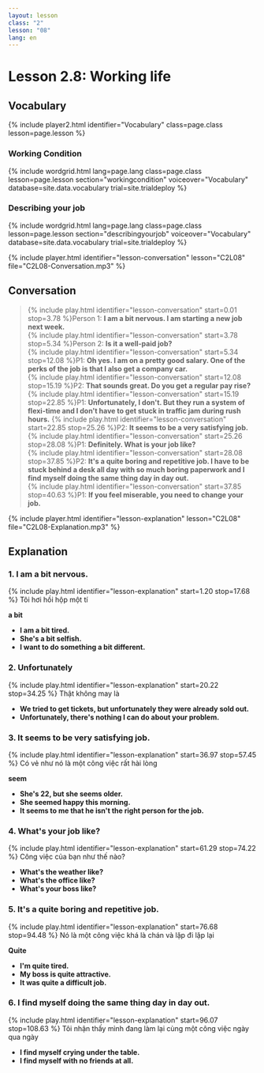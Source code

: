 ```yaml
---
layout: lesson
class: "2"
lesson: "08"
lang: en
---
```


# Lesson 2.8: Working life 

## Vocabulary
{% include player2.html identifier="Vocabulary" class=page.class lesson=page.lesson %}

### Working Condition

{% include wordgrid.html lang=page.lang
		class=page.class 
		lesson=page.lesson 
		section="workingcondition"
		voiceover="Vocabulary"
		database=site.data.vocabulary 
		trial=site.trialdeploy %}



### Describing your job

{% include wordgrid.html lang=page.lang
		class=page.class 
		lesson=page.lesson 
		section="describingyourjob"
		voiceover="Vocabulary"
		database=site.data.vocabulary 
		trial=site.trialdeploy %}




{% include player.html identifier="lesson-conversation" lesson="C2L08" file="C2L08-Conversation.mp3" %}
## Conversation



> {% include play.html identifier="lesson-conversation" start=0.01 stop=3.78 %}Person 1: __I am a bit nervous. I am starting a new job next week.__  
> {% include play.html identifier="lesson-conversation" start=3.78 stop=5.34 %}Person 2: __Is it a well-paid job?__  
> {% include play.html identifier="lesson-conversation" start=5.34 stop=12.08 %}P1: __Oh yes. I am on a pretty good salary. One of the perks of the job is that I also get a company car.__  
> {% include play.html identifier="lesson-conversation" start=12.08 stop=15.19 %}P2: __That sounds great. Do you get a regular pay rise?__  
> {% include play.html identifier="lesson-conversation" start=15.19 stop=22.85 %}P1: __Unfortunately, I don't. But they run a system of flexi-time and I don't have to get stuck in traffic jam during rush hours.__ 
> {% include play.html identifier="lesson-conversation" start=22.85 stop=25.26 %}P2: __It seems to be a very satisfying job.__  
> {% include play.html identifier="lesson-conversation" start=25.26 stop=28.08 %}P1: __Definitely. What is your job like?__  
> {% include play.html identifier="lesson-conversation" start=28.08 stop=37.85 %}P2: __It's a quite boring and repetitive job. I have to be stuck behind a desk all day with so much boring paperwork and I find myself doing the same thing day in day out.__  
> {% include play.html identifier="lesson-conversation" start=37.85 stop=40.63 %}P1: __If you feel miserable, you need to change your job.__  




{% include player.html identifier="lesson-explanation" lesson="C2L08" file="C2L08-Explanation.mp3" %}
## Explanation


### 1. I am a bit nervous. 
{% include play.html identifier="lesson-explanation" start=1.20 stop=17.68 %}
Tôi hơi hồi hộp một tí 

__a bit__ 

- __I am a bit tired.__ 
- __She's a bit selfish.__ 
- __I want to do something a bit different.__ 


### 2. Unfortunately
{% include play.html identifier="lesson-explanation" start=20.22 stop=34.25 %}
Thật không may là

- __We tried to get tickets, but unfortunately they were already sold out.__ 
- __Unfortunately, there's nothing I can do about your problem.__ 

### 3. It seems to be very satisfying job.
{% include play.html identifier="lesson-explanation" start=36.97 stop=57.45 %}
Có vẻ như nó là một công việc rất hài lòng

__seem__ 

- __She's 22, but she seems older.__ 
- __She seemed happy this morning.__ 
- __It seems to me that he isn't the right person for the job.__ 

### 4.  What's your job like?
{% include play.html identifier="lesson-explanation" start=61.29 stop=74.22 %}
Công việc của bạn như thế nào?


- __What's the weather like?__ 
- __What's the office like?__ 
- __What's your boss like?__ 

### 5.  It's a quite boring and repetitive job.
{% include play.html identifier="lesson-explanation" start=76.68 stop=94.48 %}
Nó là một công việc khá là chán và lặp đi lặp lại

__Quite__ 

- __I'm quite tired.__ 
- __My boss is quite attractive.__ 
- __It was quite a difficult job.__ 

### 6. I find myself doing the same thing day in day out.
{% include play.html identifier="lesson-explanation" start=96.07 stop=108.63 %}
Tôi nhận thấy mình đang làm lại cùng một công việc ngày qua ngày

- __I find myself crying under the table.__ 
- __I find myself with no friends at all.__ 

